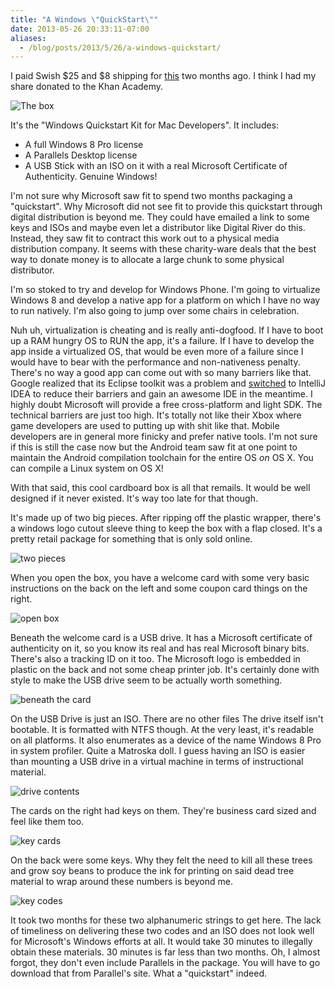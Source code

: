 ```yaml
---
title: "A Windows \"QuickStart\""
date: 2013-05-26 20:33:11-07:00
aliases:
  - /blog/posts/2013/5/26/a-windows-quickstart/
---
```


I paid Swish $25 and $8 shipping for [this](http://www.swish.com/details/devkit/) two months ago. I think I had my
share donated to the Khan Academy.

![The box](http://i.imgur.com/z7qGS87l.jpg)

It's the "Windows Quickstart Kit for Mac Developers". It includes:

 * A full Windows 8 Pro license
 * A Parallels Desktop license
 * A USB Stick with an ISO on it with a real Microsoft Certificate of Authenticity. Genuine Windows!

I'm not sure why Microsoft saw fit to spend two months packaging a "quickstart". Why Microsoft did not see fit to
provide this quickstart through digital distribution is beyond me. They could have emailed a link to some keys and
ISOs and maybe even let a distributor like Digital River do this. Instead, they saw fit to contract this work out to
a physical media distribution company. It seems with these charity-ware deals that the best way to donate money is to
 allocate a large chunk to some physical distributor.

I'm so stoked to try and develop for Windows Phone. I'm going to virtualize Windows 8 and develop a native app for
 a platform on which I have no way to run natively. I'm also going to jump over some chairs in celebration.

Nuh uh, virtualization is cheating and is really anti-dogfood. If I have to boot up a RAM hungry OS to RUN the app,
it's a failure. If I have to develop the app inside a virtualized OS, that would be even more of a failure since I
would have to bear with the performance and non-nativeness penalty. There's no way a good app can come out with so
many barriers like that. Google realized that its Eclipse toolkit was a problem and
[switched](http://developer.android.com/sdk/installing/studio.html)
to IntelliJ IDEA to reduce their barriers and gain an awesome IDE in the meantime. I highly doubt Microsoft will
provide a free cross-platform and light SDK. The technical barriers are just too high. It's totally not like their
Xbox where game developers are used to putting up with shit like that. Mobile developers are in general more finicky
and prefer native tools. I'm not sure if this is still the case now but the Android team saw fit at one point to
maintain the Android compilation toolchain for the entire OS *on* OS X. You can compile a Linux system on OS X!

With that said, this cool cardboard box is all that remails. It would be well designed if it never existed. It's way
too late for that though.

It's made up of two big pieces. After ripping off the plastic wrapper, there's a windows logo cutout sleeve thing to
keep the box with a flap closed. It's a pretty retail package for something that is only sold online.

![two pieces](http://i.imgur.com/nCjAZpBl.jpg)

When you open the box, you have a welcome card with some very basic instructions on the back on the left and some
coupon card things on the right.

![open box](http://i.imgur.com/FJrX3dRl.jpg)

Beneath the welcome card is a USB drive. It has a Microsoft certificate of authenticity on it,
so you know its real and has real Microsoft binary bits. There's also a tracking ID on it too. The Microsoft logo is
embedded in plastic on the back and not some cheap printer job. It's certainly done with style to make the USB drive
seem to be actually worth something.

![beneath the card](http://i.imgur.com/Zi1uMTEl.jpg)

On the USB Drive is just an ISO. There are no other files The drive itself isn't bootable. It is formatted with NTFS
though. At the very least, it's readable on all platforms. It also enumerates as a device of the name Windows 8 Pro
in system profiler. Quite a Matroska doll. I guess having an ISO is easier than mounting a USB drive in a virtual
machine in terms of instructional material.

![drive contents](http://i.imgur.com/EU88hUcl.png)

The cards on the right had keys on them. They're business card sized and feel like them too.

![key cards](http://i.imgur.com/QmrlJ29l.jpg?1)

On the back were some keys. Why they felt the need to kill all these trees and grow soy beans to produce the ink for
printing on said dead tree material to wrap around these numbers is beyond me.

![key codes](http://i.imgur.com/8wNFNm2l.jpg)

It took two months for these two alphanumeric strings to get here. The lack of timeliness on delivering these two
codes and an ISO does not look well for Microsoft's Windows efforts at all. It would take 30 minutes to illegally
obtain these materials. 30 minutes is far less than two months. Oh, I almost forgot,
they don't even include Parallels in the package. You will have to go download that from Parallel's site.
What a "quickstart" indeed.
